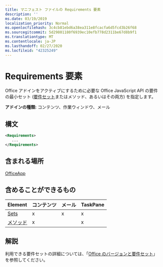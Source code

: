 ```yaml
---
title: マニフェスト ファイルの Requirements 要素
description: ''
ms.date: 03/19/2019
localization_priority: Normal
ms.openlocfilehash: 3c4cb81ebd6a38ea311e8fcacfa6d5fcd3b26f68
ms.sourcegitcommit: 5d29801180f6939ec10efb778d2311be67d8b9f1
ms.translationtype: MT
ms.contentlocale: ja-JP
ms.lasthandoff: 02/27/2020
ms.locfileid: "42325249"
---
```

# <a name="requirements-element"></a>Requirements 要素

Office アドインをアクティブにするために必要な Office JavaScript API の要件の最小セット ([要件セット](/office/dev/add-ins/develop/office-versions-and-requirement-sets#specify-office-hosts-and-requirement-sets)またはメソッド、あるいはその両方) を指定します。

**アドインの種類:** コンテンツ、作業ウィンドウ、メール

## <a name="syntax"></a>構文

```XML
<Requirements>
   ...
</Requirements>
```

## <a name="contained-in"></a>含まれる場所

[OfficeApp](officeapp.md)

## <a name="can-contain"></a>含めることができるもの

|**Element**|**コンテンツ**|**メール**|**TaskPane**|
|:-----|:-----|:-----|:-----|
|[Sets](sets.md)|x|x|x|
|[メソッド](methods.md)|x||x|

## <a name="remarks"></a>解説

利用できる要件セットの詳細については、「[Office のバージョンと要件セット](/office/dev/add-ins/develop/office-versions-and-requirement-sets)」を参照してください。

